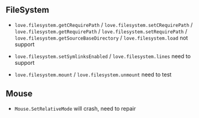 
FileSystem
---

* `love.filesystem.getCRequirePath` / `love.filesystem.setCRequirePath` / `love.filesystem.getRequirePath` /  `love.filesystem.setRequirePath` /
`love.filesystem.getSourceBaseDirectory` / `love.filesystem.load`
 not support

* `love.filesystem.setSymlinksEnabled`
/ `love.filesystem.lines`
 need to support

* `love.filesystem.mount` 
/ `love.filesystem.unmount` 
need to test



Mouse
---
* `Mouse.SetRelativeMode` will crash, need to repair